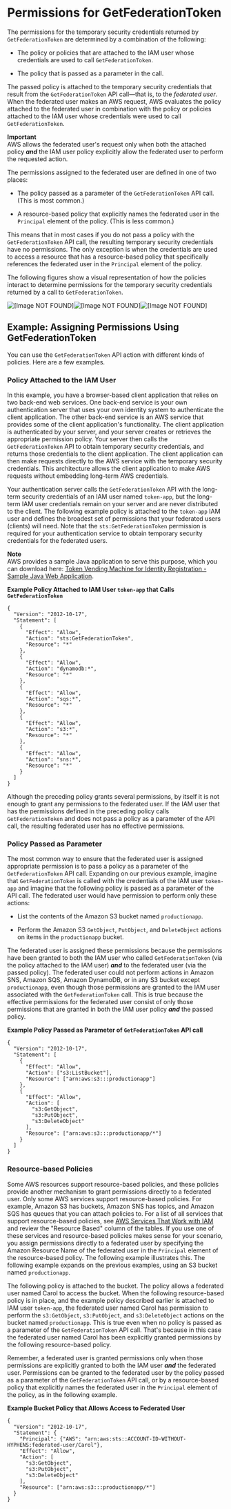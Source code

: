 # Permissions for GetFederationToken<a name="id_credentials_temp_control-access_getfederationtoken"></a>

The permissions for the temporary security credentials returned by `GetFederationToken` are determined by a combination of the following: 

+ The policy or policies that are attached to the IAM user whose credentials are used to call `GetFederationToken`\.

+ The policy that is passed as a parameter in the call\. 

The passed policy is attached to the temporary security credentials that result from the `GetFederationToken` API call—that is, to the *federated user*\. When the federated user makes an AWS request, AWS evaluates the policy attached to the federated user in combination with the policy or policies attached to the IAM user whose credentials were used to call `GetFederationToken`\. 

**Important**  
AWS allows the federated user's request only when both the attached policy ***and*** the IAM user policy explicitly allow the federated user to perform the requested action\. 

The permissions assigned to the federated user are defined in one of two places: 

+ The policy passed as a parameter of the `GetFederationToken` API call\. \(This is most common\.\)

+ A resource\-based policy that explicitly names the federated user in the `Principal` element of the policy\. \(This is less common\.\)

This means that in most cases if you do not pass a policy with the `GetFederationToken` API call, the resulting temporary security credentials have no permissions\. The only exception is when the credentials are used to access a resource that has a resource\-based policy that specifically references the federated user in the `Principal` element of the policy\. 

The following figures show a visual representation of how the policies interact to determine permissions for the temporary security credentials returned by a call to `GetFederationToken`\.

![\[Image NOT FOUND\]](http://docs.aws.amazon.com/IAM/latest/UserGuide/)![\[Image NOT FOUND\]](http://docs.aws.amazon.com/IAM/latest/UserGuide/)![\[Image NOT FOUND\]](http://docs.aws.amazon.com/IAM/latest/UserGuide/)

## Example: Assigning Permissions Using GetFederationToken<a name="permissions-get-federation-token-example"></a>

You can use the `GetFederationToken` API action with different kinds of policies\. Here are a few examples\.

### Policy Attached to the IAM User<a name="permissions-get-federation-token-example-iam-user"></a>

In this example, you have a browser\-based client application that relies on two back\-end web services\. One back\-end service is your own authentication server that uses your own identity system to authenticate the client application\. The other back\-end service is an AWS service that provides some of the client application's functionality\. The client application is authenticated by your server, and your server creates or retrieves the appropriate permission policy\. Your server then calls the `GetFederationToken` API to obtain temporary security credentials, and returns those credentials to the client application\. The client application can then make requests directly to the AWS service with the temporary security credentials\. This architecture allows the client application to make AWS requests without embedding long\-term AWS credentials\.

Your authentication server calls the `GetFederationToken` API with the long\-term security credentials of an IAM user named `token-app`, but the long\-term IAM user credentials remain on your server and are never distributed to the client\. The following example policy is attached to the `token-app` IAM user and defines the broadest set of permissions that your federated users \(clients\) will need\. Note that the `sts:GetFederationToken` permission is required for your authentication service to obtain temporary security credentials for the federated users\.

**Note**  
AWS provides a sample Java application to serve this purpose, which you can download here: [Token Vending Machine for Identity Registration \- Sample Java Web Application](https://aws.amazon.com/code/7351543942956566)\.

**Example Policy Attached to IAM User `token-app` that Calls `GetFederationToken`**  

```
{
  "Version": "2012-10-17",
  "Statement": [
    {
      "Effect": "Allow",
      "Action": "sts:GetFederationToken",
      "Resource": "*"
    },
    {
      "Effect": "Allow",
      "Action": "dynamodb:*",
      "Resource": "*"
    },
    {
      "Effect": "Allow",
      "Action": "sqs:*",
      "Resource": "*"
    },
    {
      "Effect": "Allow",
      "Action": "s3:*",
      "Resource": "*"
    },
    {
      "Effect": "Allow",
      "Action": "sns:*",
      "Resource": "*"
    }
  ]
}
```

Although the preceding policy grants several permissions, by itself it is not enough to grant any permissions to the federated user\. If the IAM user that has the permissions defined in the preceding policy calls `GetFederationToken` and does not pass a policy as a parameter of the API call, the resulting federated user has no effective permissions\. 

### Policy Passed as Parameter<a name="permissions-get-federation-token-example-passed-policy"></a>

The most common way to ensure that the federated user is assigned appropriate permission is to pass a policy as a parameter of the `GetFederationToken` API call\. Expanding on our previous example, imagine that `GetFederationToken` is called with the credentials of the IAM user `token-app` and imagine that the following policy is passed as a parameter of the API call\. The federated user would have permission to perform only these actions: 

+ List the contents of the Amazon S3 bucket named `productionapp`\. 

+ Perform the Amazon S3 `GetObject`, `PutObject`, and `DeleteObject` actions on items in the `productionapp` bucket\.

The federated user is assigned these permissions because the permissions have been granted to both the IAM user who called `GetFederationToken` \(via the policy attached to the IAM user\) ***and*** to the federated user \(via the passed policy\)\. The federated user could not perform actions in Amazon SNS, Amazon SQS, Amazon DynamoDB, or in any S3 bucket except `productionapp`, even though those permissions are granted to the IAM user associated with the `GetFederationToken` call\. This is true because the effective permissions for the federated user consist of only those permissions that are granted in both the IAM user policy ***and*** the passed policy\. 

**Example Policy Passed as Parameter of `GetFederationToken` API call**  

```
{
  "Version": "2012-10-17",
  "Statement": [
    {
      "Effect": "Allow",
      "Action": ["s3:ListBucket"],
      "Resource": ["arn:aws:s3:::productionapp"]
    },
    {
      "Effect": "Allow",
      "Action": [
        "s3:GetObject",
        "s3:PutObject",
        "s3:DeleteObject"
      ],
      "Resource": ["arn:aws:s3:::productionapp/*"]
    }
  ]
}
```

### Resource\-based Policies<a name="permissions-get-federation-token-resource-based-policy"></a>

Some AWS resources support resource\-based policies, and these policies provide another mechanism to grant permissions directly to a federated user\. Only some AWS services support resource\-based policies\. For example, Amazon S3 has buckets, Amazon SNS has topics, and Amazon SQS has queues that you can attach policies to\. For a list of all services that support resource\-based policies, see [AWS Services That Work with IAM](reference_aws-services-that-work-with-iam.md) and review the "Resource Based" column of the tables\. If you use one of these services and resource\-based policies makes sense for your scenario, you assign permissions directly to a federated user by specifying the Amazon Resource Name of the federated user in the `Principal` element of the resource\-based policy\. The following example illustrates this\. The following example expands on the previous examples, using an S3 bucket named `productionapp`\. 

The following policy is attached to the bucket\. The policy allows a federated user named Carol to access the bucket\. When the following resource\-based policy is in place, and the example policy described earlier is attached to IAM user `token-app`, the federated user named Carol has permission to perform the `s3:GetObject`, `s3:PutObject`, and `s3:DeleteObject` actions on the bucket named `productionapp`\. This is true even when no policy is passed as a parameter of the `GetFederationToken` API call\. That's because in this case the federated user named Carol has been explicitly granted permissions by the following resource\-based policy\. 

Remember, a federated user is granted permissions only when those permissions are explicitly granted to both the IAM user ***and*** the federated user\. Permissions can be granted to the federated user by the policy passed as a parameter of the `GetFederationToken` API call, or by a resource\-based policy that explicitly names the federated user in the `Principal` element of the policy, as in the following example\.

**Example Bucket Policy that Allows Access to Federated User**  

```
{
  "Version": "2012-10-17",
  "Statement": {
    "Principal": {"AWS": "arn:aws:sts::ACCOUNT-ID-WITHOUT-HYPHENS:federated-user/Carol"},
    "Effect": "Allow",
    "Action": [
      "s3:GetObject",
      "s3:PutObject",
      "s3:DeleteObject"
    ],
    "Resource": ["arn:aws:s3:::productionapp/*"]
  }
}
```